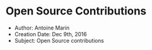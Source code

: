 # Open Source Contributions

* Author: Antoine Marin
* Creation Date: Dec 9th, 2016
* Subject: Open Source contributions
